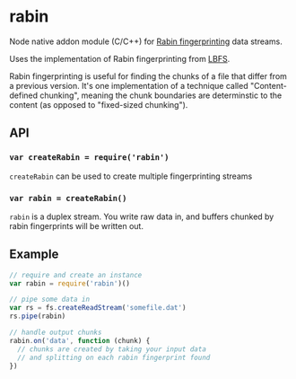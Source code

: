 # rabin

Node native addon module (C/C++) for [Rabin fingerprinting](https://en.wikipedia.org/wiki/Rabin_fingerprint) data streams.

Uses the implementation of Rabin fingerprinting from [LBFS](https://github.com/fd0/lbfs/tree/bdf4f17d23b68536e7805c88e269026c74c32d59/liblbfs).

Rabin fingerprinting is useful for finding the chunks of a file that differ from a previous version. It's one implementation of a technique called "Content-defined chunking", meaning the chunk boundaries are determinstic to the content (as opposed to "fixed-sized chunking").

## API

### `var createRabin = require('rabin')`

`createRabin` can be used to create multiple fingerprinting streams

### `var rabin = createRabin()`

`rabin` is a duplex stream. You write raw data in, and buffers chunked by rabin fingerprints will be written out.

## Example

```js
// require and create an instance
var rabin = require('rabin')()

// pipe some data in
var rs = fs.createReadStream('somefile.dat')
rs.pipe(rabin)

// handle output chunks
rabin.on('data', function (chunk) {
  // chunks are created by taking your input data
  // and splitting on each rabin fingerprint found
})
```
